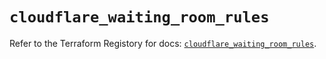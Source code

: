 # `cloudflare_waiting_room_rules`

Refer to the Terraform Registory for docs: [`cloudflare_waiting_room_rules`](https://registry.terraform.io/providers/cloudflare/cloudflare/4.3.0/docs/resources/waiting_room_rules).
